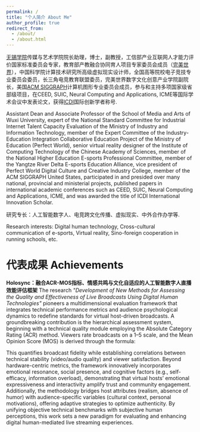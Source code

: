 ```yaml
---
permalink: /
title: "个人简介 About Me"
author_profile: true
redirect_from: 
  - /about/
  - /about.html
---
```


[无锡学院](https://www.cwxu.edu.cn/)传媒与艺术学院院长助理，博士，副教授，工信部产业互联网人才能力评价国家标准委员会专家，教育部产教融合协同育人项目专家委员会成员（[完美世界](http://www.wmupd.com/)），中国科学院计算技术研究所高级虚拟现实设计师，全国高等院校电子竞技专业委员会委员，长三角电竞教育联盟委员，完美世界数字文化创意产业学院副院长，美国[ACM SIGGRAPH](https://www.siggraph.org/)计算机图形专业委员会成员，参与和主持多项国家级省部级项目，在CEED, SUIC, Neural Computing and Applications, ICME等国际学术会议中发表论文，获得[ICDI](https://icdi.cmu.ac.th/Home.aspx)国际创新学者称号.

Assistant Dean and Associate Professor of the School of Media and Arts of Wuxi University, expert of the National Standard Committee for Industrial Internet Talent Capacity Evaluation of the Ministry of Industry and Information Technology, member of the Expert Committee of the Industry-Education Integration Collaborative Education Project of the Ministry of Education (Perfect World), senior virtual reality designer of the Institute of Computing Technology of the Chinese Academy of Sciences, member of the National Higher Education E-sports Professional Committee, member of the Yangtze River Delta E-sports Education Alliance, vice president of Perfect World Digital Culture and Creative Industry College, member of the ACM SIGGRAPH United States, participated in and presided over many national, provincial and ministerial projects, published papers in international academic conferences such as CEED, SUIC, Neural Computing and Applications, ICME, and was awarded the title of ICDI International Innovation Scholar.

研究专长：人工智能数字人、电竞跨文化传播、虚拟现实、中外合作办学等.

Research interests: Digital human technology, Cross-cultural communication of e-sports, Virtual reality, Sino-foreign cooperation in running schools, etc.

代表成果 Achievements
======
<b>Holosync：融合ACR-MOS指标、情感共鸣与文化自适应的人工智能数字人直播效能评估框架</b>
The research <i>"Development of New Methods for Assessing the Quality and Effectiveness of Live Broadcasts Using Digital Human Technologies" </i>pioneers a multidimensional evaluation framework that integrates technical performance metrics and audience psychological dynamics to redefine standards for virtual host-driven broadcasts. A groundbreaking contribution is the hierarchical assessment system, beginning with a technical quality module employing the Absolute Category Rating (ACR) method. Viewers rate broadcasts on a 1–5 scale, and the Mean Opinion Score (MOS) is derived through the formula:


This quantifies broadcast fidelity while establishing correlations between technical stability (video/audio quality) and viewer satisfaction. Beyond hardware-centric metrics, the framework innovatively incorporates emotional resonance, social presence, and cognitive factors (e.g., self-efficacy, information overload), demonstrating that virtual hosts’ emotional expressiveness and interactivity amplify trust and community engagement. Additionally, the methodology bridges host attributes (realism, absence of humor) with audience-specific variables (cultural context, personal motivations), offering adaptive strategies to optimize authenticity. By unifying objective technical benchmarks with subjective human perceptions, this work sets a new paradigm for evaluating and enhancing digital human-mediated live streaming experiences.
